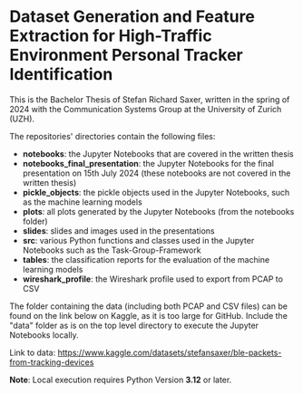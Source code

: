 # Dataset Generation and Feature Extraction for High-Traffic Environment Personal Tracker Identification

This is the Bachelor Thesis of Stefan Richard Saxer, written in the spring of 2024 with the Communication Systems Group at the University of Zurich (UZH). 

The repositories' directories contain the following files:
- **notebooks**: the Jupyter Notebooks that are covered in the written thesis
- **notebooks_final_presentation**: the Jupyter Notebooks for the final presentation on 15th July 2024 (these notebooks are not covered in the written thesis)
- **pickle_objects**: the pickle objects used in the Jupyter Notebooks, such as the machine learning models
- **plots**: all plots generated by the Jupyter Notebooks (from the notebooks folder)
- **slides**: slides and images used in the presentations
- **src**: various Python functions and classes used in the Jupyter Notebooks such as the Task-Group-Framework 
- **tables**: the classification reports for the evaluation of the machine learning models
- **wireshark_profile**: the Wireshark profile used to export from PCAP to CSV


The folder containing the data (including both PCAP and CSV files) can be found on the link below on Kaggle, as it is too large for GitHub. Include the "data" folder as is on the top level directory to execute the Jupyter Notebooks locally. 

Link to data: https://www.kaggle.com/datasets/stefansaxer/ble-packets-from-tracking-devices

**Note**: Local execution requires Python Version **3.12** or later. 



